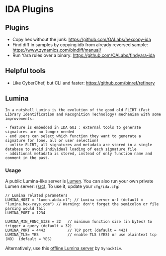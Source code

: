 # IDA Plugins

## Plugins
- Copy hex without the junk: https://github.com/OALabs/hexcopy-ida
- Find diff in samples by copying idb from already reversed sample: https://www.zynamics.com/bindiff/manual/
- Run Yara rules over a binary: https://github.com/OALabs/findyara-ida


## Helpful tools
- Like CyberChef, but CLI and faster: https://github.com/binref/refinery


## Lumina
```
In a nutshell Lumina is the evolution of the good old FLIRT (Fast Library Identification and Recognition Technology) mechanism with some improvements:

- feature is embedded in IDA GUI : external tools to generate signatures are no longer needed
- end users can select which function they want to generate a signature for (one, all or user selection)
- unlike FLIRT, all signatures and metadata are stored in a single database to avoid individual loading of each signature file
- additional metadata is stored, instead of only function name and comment in the past.
```

### Usage
A public Lumina-like server is [Lumen](https://lumen.abda.nl/). You can also run your own private Lumen server: [(src)](https://github.com/naim94a/lumen). To use it, update your `cfg/ida.cfg`:
```
// Lumina related parameters
LUMINA_HOST = "lumen.abda.nl"; // Lumina server url (default = "lumina.hex-rays.com") // Warning: don't forget the semicolon or file parsing would fail
LUMINA_PORT = 1234

LUMINA_MIN_FUNC_SIZE = 32   // minimum function size (in bytes) to trigger a query (default = 32)
LUMINA_PORT = 4443          // TCP port (default = 443)
LUMINA_TLS= YES             // enable TLS (YES) or use plaintext tcp (NO)  (default = YES)
```

Alternatively, use this [offline Lumina server](https://github.com/synacktiv/lumina_server) by `Synacktiv`.
